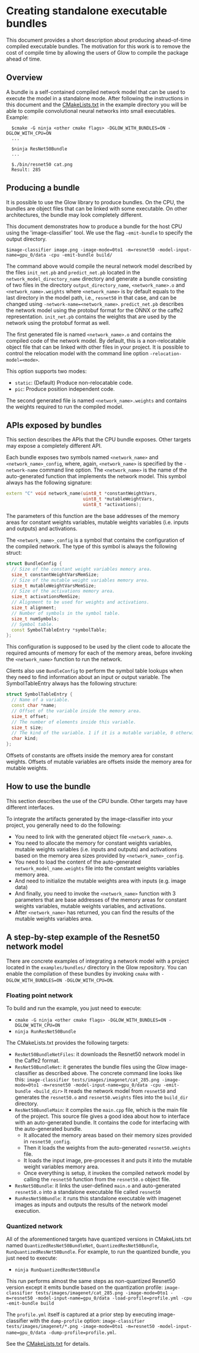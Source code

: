 # Creating standalone executable bundles

This document provides a short description about producing ahead-of-time
compiled executable bundles. The motivation for this work is to remove the cost
of compile time by allowing the users of Glow to compile the package ahead of
time.

## Overview

A bundle is a self-contained compiled network model that can be used to execute
the model in a standalone mode. After following the instructions in this
document and the [CMakeLists.txt](../examples/bundles/resnet50/CMakeLists.txt) in the example
directory you will be able to compile convolutional neural networks into small
executables. Example:

```
  $cmake -G ninja <other cmake flags> -DGLOW_WITH_BUNDLES=ON -DGLOW_WITH_CPU=ON
  ...

  $ninja ResNet50Bundle
  ...

  $./bin/resnet50 cat.png
  Result: 285
```


## Producing a bundle

It is possible to use the Glow library to produce bundles. On the CPU, the
bundles are object files that can be linked with some executable. On other
architectures, the bundle may look completely different.

This document demonstrates how to produce a bundle for the host CPU using the
'image-classifier' tool.  We use the flag `-emit-bundle` to specify the output
directory.

```
$image-classifier image.png -image-mode=0to1 -m=resnet50 -model-input-name=gpu_0/data -cpu -emit-bundle build/
```

The command above would compile the neural network model described by the files
`init_net.pb` and `predict_net.pb` located in the `network_model_directory_name`
directory and generate a bundle consisting of two files in the directory
`output_directory_name`, `<network_name>.o` and `<network_name>.weights` where
`<network_name>` is by default equals to the last directory in the model path,
i.e., `resnet50` in that case, and can be changed using
`-network-name=<network_name>`.
`predict_net.pb` describes the network model using the protobuf format for the ONNX
or the caffe2 representation. `init_net.pb` contains the weights that are used by the
network using the protobuf format as well.

The first generated file is named `<network_name>.o` and contains the compiled code
of the network model. By default, this is a non-relocatable object file that
can be linked with other files in your project. It is possible to control
the relocation model with the command line option `-relocation-model=<mode>`.

This option supports two modes:
- `static`: (Default) Produce non-relocatable code.
- `pic`: Produce position independent code.

The second generated file is named `<network_name>.weights` and
contains the weights required to run the compiled model.

## APIs exposed by bundles

This section describes the APIs that the CPU bundle exposes. Other targets may
expose a completely different API.

Each bundle exposes two symbols named `<network_name>` and
`<network_name>_config`, where, again, `<network_name>` is specified by the
`-network-name` command line option.  The `<network_name>` is the name of the
auto-generated function that implements the network model. This symbol always
has the following signature:

```c++
extern "C" void network_name(uint8_t *constantWeightVars,
                             uint8_t *mutableWeightVars,
                             uint8_t *activations);
```
The parameters of this function are the base addresses of the memory areas for
constant weights variables, mutable weights variables (i.e. inputs and outputs)
and activations.

The `<network_name>_config` is a symbol that contains the configuration of
the compiled network. The type of this symbol is always the following struct:
```c++
struct BundleConfig {
  // Size of the constant weight variables memory area.
  size_t constantWeightVarsMemSize;
  // Size of the mutable weight variables memory area.
  size_t mutableWeightVarsMemSize;
  // Size of the activations memory area.
  size_t activationsMemSize;
  // Alignment to be used for weights and activations.
  size_t alignment;
  // Number of symbols in the symbol table.
  size_t numSymbols;
  // Symbol table.
  const SymbolTableEntry *symbolTable;
};
```
This configuration is supposed to be used by the client code to allocate the
required amounts of memory for each of the memory areas, before invoking the
`<network_name>` function to run the network.

Clients also use `BundleConfig` to perform the symbol table lookups when they
need to find information about an input or output variable.
The SymbolTableEntry always has the following structure:
```c++
struct SymbolTableEntry {
  // Name of a variable.
  const char *name;
  // Offset of the variable inside the memory area.
  size_t offset;
  // The number of elements inside this variable.
  size_t size;
  // The kind of the variable. 1 if it is a mutable variable, 0 otherwise.
  char kind;
};
```

Offsets of constants are offsets inside the memory area for constant weights.
Offsets of mutable variables are offsets inside the memory area for mutable
weights.

## How to use the bundle

This section describes the use of the CPU bundle. Other targets may have
different interfaces.

To integrate the artifacts generated by the image-classifier into your project, you
generally need to do the following:
* You need to link with the generated object file `<network_name>.o`.
* You need to allocate the memory for constant weights variables,
mutable weights variables (i.e. inputs and outputs) and activations based on the
memory area sizes provided by `<network_name>_config`.
* You need to load the content of the auto-generated `network_model_name.weights`
file into the constant weights variables memory area.
* And need to initialize the mutable weights area with inputs (e.g. image data)
* And finally, you need to invoke the `<network_name>` function with 3
parameters that are base addresses of the memory areas for constant weights variables,
mutable weights variables, and activations.
* After `<network_name>` has returned, you can find the results of the mutable weights
variables area.

## A step-by-step example of the Resnet50 network model

There are concrete examples of integrating a network model with a project located in the `examples/bundles/` directory in the Glow repository. You can enable the compilation of these bundles by invoking `cmake` with `-DGLOW_WITH_BUNDLES=ON -DGLOW_WITH_CPU=ON`.

### Floating point network
To build and run the example, you just need to execute:
* `cmake -G ninja <other cmake flags> -DGLOW_WITH_BUNDLES=ON -DGLOW_WITH_CPU=ON`
* `ninja RunResNet50Bundle`

The CMakeLists.txt provides the following targets:
* `ResNet50BundleNetFiles`: it downloads the Resnet50 network model in the Caffe2 format.
* `ResNet50BundleNet`: it generates the bundle files using the Glow image-classifier as described above.
  The concrete command line looks like this:
  `image-classifier tests/images/imagenet/cat_285.png -image-mode=0to1 -m=resnet50 -model-input-name=gpu_0/data -cpu -emit-bundle <build_dir>`
  It reads the network model from `resnet50` and generates the `resnet50.o`
  and `resnet50.weights` files into the `build_dir` directory.
* `ResNet50BundleMain`:  it compiles the `main.cpp` file, which is the main file of the project.
  This source file gives a good idea about how to interface with an auto-generated bundle.
  It contains the code for interfacing with the auto-generated bundle.
  *  It allocated the memory areas based on their memory sizes provided in `resnet50_config`.
  *  Then it loads the weights from the auto-generated `resnet50.weights` file.
  *  It loads the input image, pre-processes it and puts it into the mutable weight variables
     memory area.
  *  Once everything is setup, it invokes the compiled network model by calling the
     `resnet50` function from the `resnet50.o` object file.
* `ResNet50Bundle`: it links the user-defined `main.o` and auto-generated `resnet50.o` into a standalone executable file called `resnet50`
* `RunResNet50Bundle`: it runs this standalone executable with imagenet images as inputs and outputs the results of the network model execution.

### Quantized network
All of the aforementioned targets have quantized versions in CMakeLists.txt named
`QuantizedResNet50BundleNet`, `QuantizedResNet50Bundle`, `RunQuantizedResNet50Bundle`.
For example, to run the quantized bundle, you just need to execute:
* `ninja RunQuantizedResNet50Bundle`

This run performs almost the same steps as non-quantized Resnet50 version
except it emits bundle based on the quantization profile:
`image-classifier tests/images/imagenet/cat_285.png -image-mode=0to1 -m=resnet50 -model-input-name=gpu_0/data -load-profile=profile.yml -cpu -emit-bundle build`

The `profile.yml` itself is captured at a prior step by executing image-classifier with the `dump-profile` option:
`image-classifier tests/images/imagenet/*.png -image-mode=0to1 -m=resnet50 -model-input-name=gpu_0/data -dump-profile=profile.yml`.

See the [CMakeLists.txt](../examples/bundles/resnet50/CMakeLists.txt) for details.
